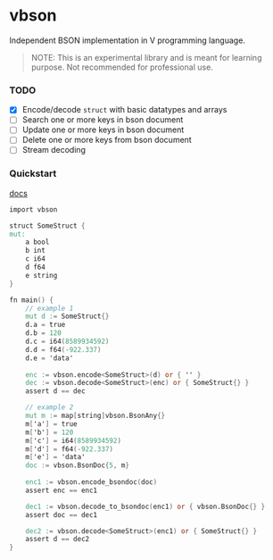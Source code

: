 # vbson

Independent BSON implementation in V programming language.

> NOTE: This is an experimental library and is meant for learning purpose. Not recommended for professional use.

### TODO

- [x] Encode/decode `struct` with basic datatypes and arrays
- [ ] Search one or more keys in bson document
- [ ] Update one or more keys in bson document
- [ ] Delete one or more keys from bson document
- [ ] Stream decoding

### Quickstart

[docs](https://github.com/impopular-guy/vbson/blob/main/docs/vbson.md)

```v
import vbson

struct SomeStruct {
mut:
    a bool
    b int
    c i64
    d f64
    e string
}

fn main() {
    // example 1
    mut d := SomeStruct{}
    d.a = true
    d.b = 120
    d.c = i64(8589934592)
    d.d = f64(-922.337)
    d.e = 'data'
    
    enc := vbson.encode<SomeStruct>(d) or { '' }
    dec := vbson.decode<SomeStruct>(enc) or { SomeStruct{} }
    assert d == dec

    // example 2
    mut m := map[string]vbson.BsonAny{}
    m['a'] = true
    m['b'] = 120
    m['c'] = i64(8589934592)
    m['d'] = f64(-922.337)
    m['e'] = 'data'
    doc := vbson.BsonDoc{5, m}
    
    enc1 := vbson.encode_bsondoc(doc)
    assert enc == enc1

    dec1 := vbson.decode_to_bsondoc(enc1) or { vbson.BsonDoc{} }
    assert doc == dec1

    dec2 := vbson.decode<SomeStruct>(enc1) or { SomeStruct{} }
    assert d == dec2
}
```
